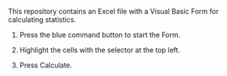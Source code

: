 This repository contains an Excel file with a Visual Basic Form for calculating statistics.

1. Press the blue command button to start the Form. 

2. Highlight the cells with the selector at the top left.

3. Press Calculate.    